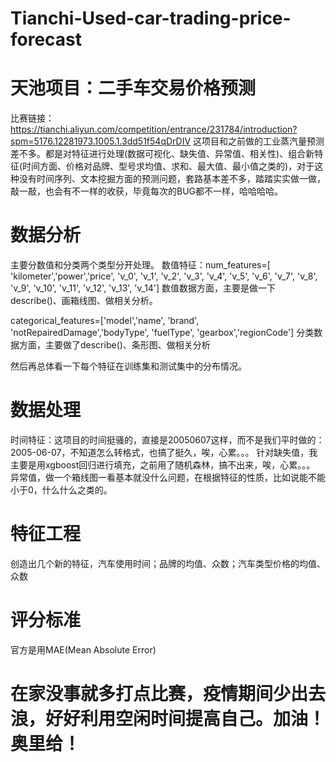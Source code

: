 # Tianchi-Used-car-trading-price-forecast
# 天池项目：二手车交易价格预测
比赛链接：https://tianchi.aliyun.com/competition/entrance/231784/introduction?spm=5176.12281973.1005.1.3dd51f54qDrDIV
这项目和之前做的工业蒸汽量预测差不多。都是对特征进行处理(数据可视化、缺失值、异常值、相关性)、组合新特征(时间方面、价格对品牌、型号求均值、求和、最大值、最小值之类的)，对于这种没有时间序列、文本挖掘方面的预测问题，套路基本差不多，踏踏实实做一做，敲一敲，也会有不一样的收获，毕竟每次的BUG都不一样，哈哈哈哈。

# 数据分析
主要分数值和分类两个类型分开处理。
数值特征：num_features=[ 'kilometer','power','price', 'v_0',
       'v_1', 'v_2', 'v_3', 'v_4', 'v_5', 'v_6', 'v_7', 'v_8', 'v_9', 'v_10',
       'v_11', 'v_12', 'v_13', 'v_14']
数值数据方面，主要是做一下describe()、画箱线图、做相关分析。

categorical_features=['model','name', 'brand', 'notRepairedDamage','bodyType', 'fuelType', 'gearbox','regionCode']
分类数据方面，主要做了describe()、条形图、做相关分析

然后再总体看一下每个特征在训练集和测试集中的分布情况。

# 数据处理
时间特征：这项目的时间挺骚的，直接是20050607这样，而不是我们平时做的：2005-06-07，不知道怎么转格式，也搞了挺久，唉，心累。。。
针对缺失值，我主要是用xgboost回归进行填充，之前用了随机森林，搞不出来，唉，心累。。。
异常值，做一个箱线图一看基本就没什么问题，在根据特征的性质，比如说能不能小于0，什么什么之类的。

# 特征工程
创造出几个新的特征，汽车使用时间；品牌的均值、众数；汽车类型价格的均值、众数

# 评分标准
官方是用MAE(Mean Absolute Error)

# 在家没事就多打点比赛，疫情期间少出去浪，好好利用空闲时间提高自己。加油！奥里给！
